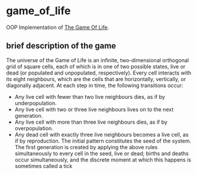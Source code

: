 # game_of_life
OOP Implementation of [The Game Of Life](https://en.wikipedia.org/wiki/Conway%27s_Game_of_Life).

## brief description of the game
The universe of the Game of Life is an infinite, two-dimensional orthogonal grid of square cells, each of which is in one of two possible states, live or dead (or populated and unpopulated, respectively). Every cell interacts with its eight neighbours, which are the cells that are horizontally, vertically, or diagonally adjacent. At each step in time, the following transitions occur:

* Any live cell with fewer than two live neighbours dies, as if by underpopulation.
* Any live cell with two or three live neighbours lives on to the next generation.
* Any live cell with more than three live neighbours dies, as if by overpopulation.
* Any dead cell with exactly three live neighbours becomes a live cell, as if by reproduction.
The initial pattern constitutes the seed of the system. 
The first generation is created by applying the above rules simultaneously to every cell in the seed, live or dead; births and deaths occur simultaneously, and the discrete moment at which this happens is sometimes called a tick
